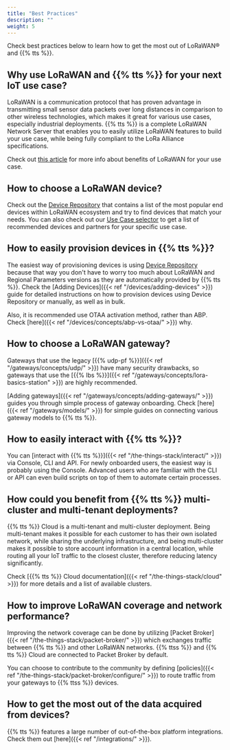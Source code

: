 ```yaml
---
title: "Best Practices"
description: ""
weight: 5
---
```


Check best practices below to learn how to get the most out of LoRaWAN® and {{% tts %}}.

<!--more-->

## Why use LoRaWAN and {{% tts %}} for your next IoT use case?

LoRaWAN is a communication protocol that has proven advantage in transmitting small sensor data packets over long distances in comparison to other wireless technologies, which makes it great for various use cases, especially industrial deployments. {{% tts %}} is a complete LoRaWAN Network Server that enables you to easily utilize LoRaWAN features to build your use case, while being fully compliant to the LoRa Alliance specifications.

Check out [this article](https://www.thethingsindustries.com/news/why-you-should-use-lora-technology-and-lorawan-for-your-next-iot-use-case/) for more info about benefits of LoRaWAN for your use case.

## How to choose a LoRaWAN device?

Check out the [Device Repository](https://www.thethingsnetwork.org/device-repository/) that contains a list of the most popular end devices within LoRaWAN ecosystem and try to find devices that match your needs. You can also check out our [Use Case selector](https://www.thethingsindustries.com/usecase-selector/) to get a list of recommended devices and partners for your specific use case.

## How to easily provision devices in {{% tts %}}?

The easiest way of provisioning devices is using [Device Repository](https://www.thethingsnetwork.org/device-repository/) because that way you don't have to worry too much about LoRaWAN and Regional Parameters versions as they are automatically provided by {{% tts %}}. Check the [Adding Devices]({{< ref "/devices/adding-devices" >}}) guide for detailed instructions on how to provision devices using Device Repository or manually, as well as in bulk.

Also, it is recommended use OTAA activation method, rather than ABP. Check [here]({{< ref "/devices/concepts/abp-vs-otaa/" >}}) why.

## How to choose a LoRaWAN gateway?

Gateways that use the legacy [{{% udp-pf %}}]({{< ref "/gateways/concepts/udp/" >}}) have many security drawbacks, so gateways that use the [{{% lbs %}}]({{< ref "/gateways/concepts/lora-basics-station" >}}) are highly recommended.

[Adding gateways]({{< ref "/gateways/concepts/adding-gateways/" >}}) guides you through simple process of gateway onboarding. Check [here]({{< ref "/gateways/models/" >}}) for simple guides on connecting various gateway models to {{% tts %}}.

## How to easily interact with {{% tts %}}?

You can [interact with {{% tts %}}]({{< ref "/the-things-stack/interact/" >}}) via Console, CLI and API. For newly onboarded users, the easiest way is probably using the Console. Advanced users who are familiar with the CLI or API can even build scripts on top of them to automate certain processes.

## How could you benefit from {{% tts %}} multi-cluster and multi-tenant deployments?

{{% tts %}} Cloud is a multi-tenant and multi-cluster deployment. Being multi-tenant makes it possible for each customer to has their own isolated network, while sharing the underlying infrastructure, and being multi-cluster makes it possible to store account information in a central location, while routing all your IoT traffic to the closest cluster, therefore reducing latency significantly.

Check [{{% tts %}} Cloud documentation]({{< ref "/the-things-stack/cloud" >}}) for more details and a list of available clusters.

## How to improve LoRaWAN coverage and network performance?

Improving the network coverage can be done by utilizing [Packet Broker]({{< ref "/the-things-stack/packet-broker/" >}}) which exchanges traffic between {{% tts %}} and other LoRaWAN networks. {{% ttss %}} and {{% tts %}} Cloud are connected to Packet Broker by default.

You can choose to contribute to the community by defining [policies]({{< ref "/the-things-stack/packet-broker/configure/" >}}) to route traffic from your gateways to {{% ttss %}} devices.

## How to get the most out of the data acquired from devices?

{{% tts %}} features a large number of out-of-the-box platform integrations. Check them out [here]({{< ref "/integrations/" >}}).